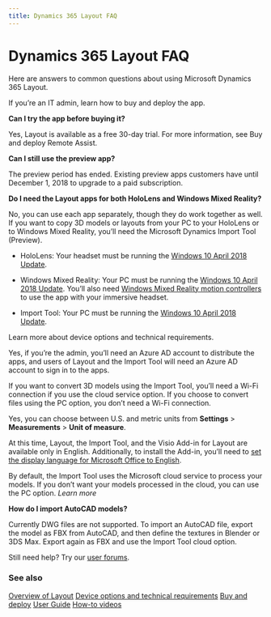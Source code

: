 ```yaml
---
title: Dynamics 365 Layout FAQ
---
```


# Dynamics 365 Layout FAQ

Here are answers to common questions about using Microsoft Dynamics 365 Layout.

If you’re an IT admin, learn how to buy and deploy the app. 

**Can I try the app before buying it?**

Yes, Layout is available as a free 30-day trial. For more information, see Buy
and deploy Remote Assist.

**Can I still use the preview app?**

The preview period has ended. Existing preview apps customers have until
December 1, 2018 to upgrade to a paid subscription.

**Do I need the Layout apps for both HoloLens and Windows Mixed Reality?**

No, you can use each app separately, though they do work together as well. If
you want to copy 3D models or layouts from your PC to your HoloLens or to
Windows Mixed Reality, you’ll need the Microsoft Dynamics Import Tool (Preview).

-   HoloLens: Your headset must be running the [Windows 10 April 2018
    Update](https://support.microsoft.com/en-us/help/12643). 

-   Windows Mixed Reality: Your PC must be running the [Windows 10 April 2018
    Update](https://support.microsoft.com/en-us/help/4028685). You’ll also need
    [Windows Mixed Reality motion
    controllers](https://support.microsoft.com/en-us/help/4040517) to use the
    app with your immersive headset.

-   Import Tool: Your PC must be running the [Windows 10 April 2018
    Update](https://support.microsoft.com/en-us/help/4028685).

Learn more about device options and technical requirements.

Yes, if you’re the admin, you’ll need an Azure AD account to distribute the
apps, and users of Layout and the Import Tool will need an Azure AD account to
sign in to the apps.

If you want to convert 3D models using the Import Tool, you’ll need a Wi-Fi
connection if you use the cloud service option. If you choose to convert files
using the PC option, you don’t need a Wi-Fi connection.

Yes, you can choose between U.S. and metric units from **Settings** \>
**Measurements** \> **Unit of measure**.

At this time, Layout, the Import Tool, and the Visio Add-in for Layout are
available only in English. Additionally, to install the Add-in, you’ll need to
[set the display language for Microsoft Office to
English](https://support.office.com/article/add-an-editing-language-or-set-language-preferences-in-office-663d9d94-ca99-4a0d-973e-7c4a6b8a827d).

By default, the Import Tool uses the Microsoft cloud service to process your
models. If you don’t want your models processed in the cloud, you can use the PC
option. *Learn more*

**How do I import AutoCAD models?**

Currently DWG files are not supported. To import an AutoCAD file, export the
model as FBX from AutoCAD, and then define the textures in Blender or 3DS Max.
Export again as FBX and use the Import Tool cloud option.

Still need help? Try our [user
forums](https://techcommunity.microsoft.com/t5/Mixed-Reality/ct-p/MixedReality).

### See also
[Overview of Layout](index.md)
[Device options and technical requirements](requirements.md)
[Buy and deploy](../licensing/buy-and-deploy.md)
[User Guide](user-guide.md)
[How-to videos](videos.md)
